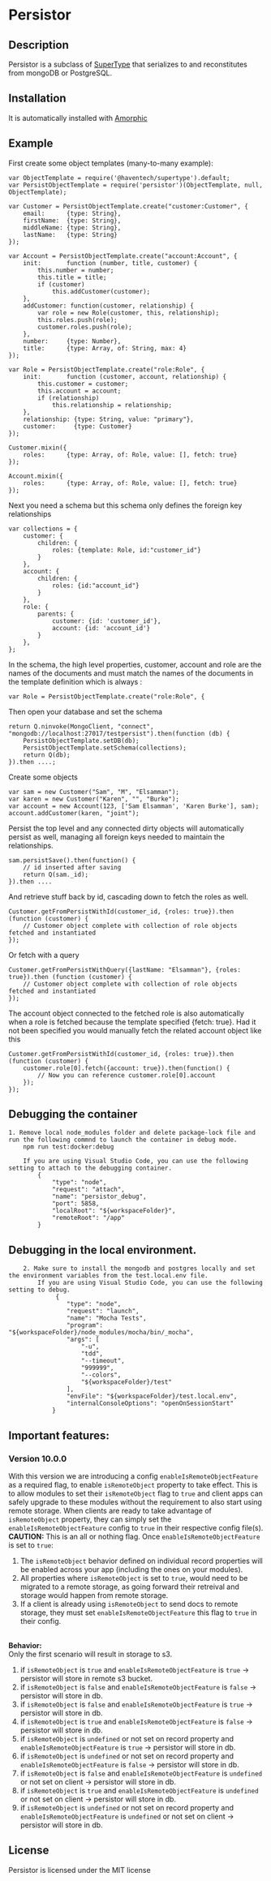 # Persistor

## Description

Persistor is a subclass of [SuperType](https://github.com/haven-life/supertype) that serializes to and reconstitutes from mongoDB or PostgreSQL.

## Installation

It is automatically installed with [Amorphic](https://github.com/haven-life/amorphic)

## Example

First create some object templates (many-to-many example):

    var ObjectTemplate = require('@haventech/supertype').default;
    var PersistObjectTemplate = require('persistor')(ObjectTemplate, null, ObjectTemplate);

    var Customer = PersistObjectTemplate.create("customer:Customer", {
        email:		{type: String},
        firstName:  {type: String},
        middleName: {type: String},
        lastName:	{type: String}
    });
    
    var Account = PersistObjectTemplate.create("account:Account", {
        init:       function (number, title, customer) {
            this.number = number;
            this.title = title;
            if (customer)
                this.addCustomer(customer);
        },
        addCustomer: function(customer, relationship) {
            var role = new Role(customer, this, relationship);
            this.roles.push(role);
            customer.roles.push(role);
        },
        number:     {type: Number},
        title:      {type: Array, of: String, max: 4}
    });

    var Role = PersistObjectTemplate.create("role:Role", {
        init:       function (customer, account, relationship) {
            this.customer = customer;
            this.account = account;
            if (relationship)
                this.relationship = relationship;
        },
        relationship: {type: String, value: "primary"},
        customer:     {type: Customer}
    });

    Customer.mixin({
        roles:      {type: Array, of: Role, value: [], fetch: true}
    });
    
    Account.mixin({
        roles:      {type: Array, of: Role, value: [], fetch: true}
    });
  
Next you need a schema but this schema only defines the foreign key relationships
   
    var collections = {
        customer: {
            children: {
                roles: {template: Role, id:"customer_id"}
            }
        },
        account: {
            children: {
                roles: {id:"account_id"}
            }
        },
        role: {
            parents: {
                customer: {id: 'customer_id'},
                account: {id: 'account_id'}
            }
        },
    };

In the schema, the high level properties, customer, account and role are the names of the documents and must match the
names of the documents in the template definition which is always <document-name>:<template-name>

    var Role = PersistObjectTemplate.create("role:Role", {

Then open your database and set the schema

    return Q.ninvoke(MongoClient, "connect", "mongodb://localhost:27017/testpersist").then(function (db) {
        PersistObjectTemplate.setDB(db);
        PersistObjectTemplate.setSchema(collections);
        return Q(db);
    }).then ....;

Create some objects

    var sam = new Customer("Sam", "M", "Elsamman");
    var karen = new Customer("Karen", "", "Burke");
    var account = new Account(123, ['Sam Elsamman', 'Karen Burke'], sam);
    account.addCustomer(karen, "joint");

Persist the top level and any connected dirty objects will automatically persist as well, managing all foreign
keys needed to maintain the relationships.

    sam.persistSave().then(function() {
        // id inserted after saving
        return Q(sam._id);
    }).then ....

And retrieve stuff back by id, cascading down to fetch the roles as well.

    Customer.getFromPersistWithId(customer_id, {roles: true}).then (function (customer) {
        // Customer object complete with collection of role objects fetched and instantiated
    });
        
Or fetch with a query

    Customer.getFromPersistWithQuery({lastName: "Elsamman"}, {roles: true}).then (function (customer) {
        // Customer object complete with collection of role objects fetched and instantiated
    });

The account object connected to the fetched role is also automatically when a role is fetched because the template specified
{fetch: true}.  Had it not been specified you would manually fetch the related account object like this

    Customer.getFromPersistWithId(customer_id, {roles: true}).then (function (customer) {
        customer.role[0].fetch({account: true}).then(function() {
            // Now you can reference customer.role[0].account
        });
    });

## Debugging the container

    1. Remove local node_modules folder and delete package-lock file and run the following commnd to launch the container in debug mode.
        npm run test:docker:debug

        If you are using Visual Studio Code, you can use the following setting to attach to the debugging container.
            {
                "type": "node",
                "request": "attach",
                "name": "persistor_debug",
                "port": 5858,
                "localRoot": "${workspaceFolder}",
                "remoteRoot": "/app"
            }

## Debugging in the local environment.

        2. Make sure to install the mongodb and postgres locally and set the environment variables from the test.local.env file.
            If you are using Visual Studio Code, you can use the following setting to debug.
                 {
                    "type": "node",
                    "request": "launch",
                    "name": "Mocha Tests",
                    "program": "${workspaceFolder}/node_modules/mocha/bin/_mocha",
                    "args": [
                        "-u",
                        "tdd",
                        "--timeout",
                        "999999",
                        "--colors",
                        "${workspaceFolder}/test"
                    ],
                    "envFile": "${workspaceFolder}/test.local.env",
                    "internalConsoleOptions": "openOnSessionStart"
                }
        
## Important features:
### Version 10.0.0
With this version we are introducing a config `enableIsRemoteObjectFeature` as a required flag, to enable `isRemoteObject` property to take effect. This is to allow modules to set their `isRemoteObject` flag to `true` and client apps can safely upgrade to these modules without the requirement to also start using remote storage. When clients are ready to take advantage of `isRemoteObject` property, they can simply set the `enableIsRemoteObjectFeature` config to `true` in their respective config file(s). <br>
**CAUTION:** This is an all or nothing flag. Once `enableIsRemoteObjectFeature` is set to `true`: 
1. The `isRemoteObject` behavior defined on individual record properties will be enabled across your app (including the ones on your modules). 
2. All properties where `isRemoteObject` is set to `true`, would need to be migrated to a remote storage, as going forward their retreival and storage would happen from remote storage. 
3. If a client is already using `isRemoteObject` to send docs to remote storage, they must set `enableIsRemoteObjectFeature` this flag to `true` in their config. <br><br>

**Behavior:**
<br> Only the first scenario will result in storage to s3.
1. if `isRemoteObject` is `true` and `enableIsRemoteObjectFeature` is `true` -> persistor will store in remote s3 bucket.
2. if `isRemoteObject` is `false` and `enableIsRemoteObjectFeature` is `false` -> persistor will store in db.
3. if `isRemoteObject` is `false` and `enableIsRemoteObjectFeature` is `true` -> persistor will store in db.
4. if `isRemoteObject` is `true` and `enableIsRemoteObjectFeature` is `false` -> persistor will store in db.
5. if `isRemoteObject` is `undefined` or not set on record property and `enableIsRemoteObjectFeature` is `true` -> persistor will store in db.
6. if `isRemoteObject` is `undefined` or not set on record property and `enableIsRemoteObjectFeature` is `false` -> persistor will store in db.
7. if `isRemoteObject` is `false` and `enableIsRemoteObjectFeature` is `undefined` or not set on client -> persistor will store in db.
8. if `isRemoteObject` is `true` and `enableIsRemoteObjectFeature` is `undefined` or not set on client -> persistor will store in db.
9. if `isRemoteObject` is `undefined` or not set on record property and `enableIsRemoteObjectFeature` is `undefined` or not set on client -> persistor will store in db.

## License

Persistor is licensed under the MIT license
